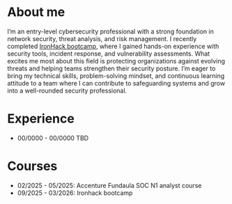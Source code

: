 # About me
I’m an entry-level cybersecurity professional with a strong foundation in network security, threat analysis, and risk management. 
I recently completed <a href="https://www.ironhack.com/gb/cybersecurity/remote" target:_blank noopener noreferer>IronHack bootcamp</a>, where I gained hands-on experience with security tools, incident response, and vulnerability assessments. 
What excites me most about this field is protecting organizations against evolving threats and helping teams strengthen their security posture. 
I’m eager to bring my technical skills, problem-solving mindset, and continuous learning attitude to a team where I can contribute to safeguarding systems and grow into a well-rounded security professional.

# Experience
<ul>
  <li>00/0000 - 00/0000 TBD</li>
</ul>

# Courses
<ul>
  <li>02/2025 - 05/2025: Accenture Fundaula SOC N1 analyst course</li>
  <li>09/2025 - 03/2026: Ironhack bootcamp</li>
</ul>
